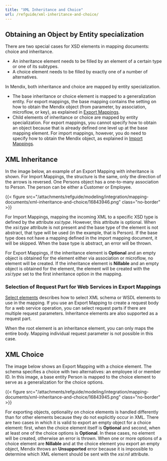 ```yaml
---
title: "XML Inheritance and Choice"
url: /refguide/xml-inheritance-and-choice/
---
```


## Obtaining an Object by Entity specialization

There are two special cases for XSD elements in mapping documents: choice and inheritance.

* An inheritance element needs to be filled by an element of a certain type or one of its subtypes.
* A choice element needs to be filled by exactly one of a number of alternatives.

In Mendix, both inheritance and choice are mapped by entity specialization.

* The base inheritance or choice element is mapped to a generalization entity. For export mappings, the base mapping contains the setting on how to obtain the Mendix object (from parameter, by association, microflow, or key), as explained in [Export Mappings](/refguide/export-mappings/).
* Child elements of inheritance or choice are mapped by entity specialization. For export mappings, you cannot specify how to obtain an object because that is already defined one level up at the base mapping element. For import mappings, however, you do need to specify how to obtain the Mendix object, as explained in [Import Mappings](/refguide/import-mappings/). 

## XML Inheritance

In the image below, an example of an Export Mapping with inheritance is shown. For Import Mappings, the structure is the same, only the direction of the arrows is reversed. One Persons object has a one-to-many association to Person. The person can be either a Customer or Employee.

{{< figure src="/attachments/refguide/modeling/integration/mapping-documents/xml-inheritance-and-choice/16843946.png" class="no-border" >}}

For Import Mappings, mapping the incoming XML to a specific XSD type is defined by the attribute *xsi:type*. However, this attribute is optional. When the *xsi:type* attribute is not present and the base type of the element is not abstract, that type will be used (in the example, that is Person). If the base type does not have a mapping defined in the import mapping document, it will be skipped. When the base type is abstract, an error will be thrown.

For Export Mappings, if the inheritance element is **Optional** and an empty object is obtained for the element either via association or microflow, no element will be created. If the inheritance element is **Nillable** and an empty object is obtained for the element, the element will be created with the *xsi:type* set to the first inheritance option in the mapping.

### Selection of Request Part for Web Services in Export Mappings

[Select elements](/refguide/select--elements/) describes how to select XML schema or WSDL elements to use in the mapping. If you use an Export Mapping to create a request body for a web service operation, you can select request parts if there are multiple request parameters. Inheritance elements are also supported as a request part.

When the root element is an inheritance element, you can only maps the entire body. Mapping individual request parameter is not possible in this case.

## XML Choice

The image below shows an Export Mapping with a choice element. The schema specifies a choice with two alternatives: an employee id or member ID. In this image, a base entity Person is mapped to the choice element to serve as a generalization for the choice options. 

{{< figure src="/attachments/refguide/modeling/integration/mapping-documents/xml-inheritance-and-choice/16843945.png" class="no-border" >}}

For exporting objects, optionality on choice elements is handled differently than for other elements because they do not explicitly occur in XML. There are two cases in which it is valid to export an empty object for a choice element: first, when the choice element itself is **Optional** and second, when at least one of the choice options is **Optional**. In these cases, no element will be created, otherwise an error is thrown. When one or more options of a choice element are **Nillable** and at the choice element you export an empty object, Mendix throws an **Unsupported** error because it is impossible to determine which XML element should be sent with the *xsi:nil* attribute.
